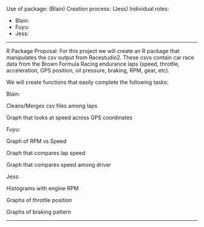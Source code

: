 Use of package:
(Blain)
Creation process:
(Jess)
Individual roles:
- Blain:
- Fuyu:
- Jess:
-----------------------------------------------------------------------------------------------------------------------
R Package Proposal: 
For this project we will create an R package that manipulates the csv output from Racestudio2. These csvs contain car race data from the Brown Formula Racing endurance laps (speed, throttle, acceleration, GPS position, oil pressure, braking, RPM, gear, etc). 

We will create functions that easily complete the following tasks:

Blain:

Cleans/Merges csv files among laps

Graph that looks at speed across GPS coordinates

Fuyu:

Graph of RPM vs Speed

Graph that compares lap speed

Graph that compares speed among driver

Jess:

Histograms with engine RPM

Graphs of throttle position

Graphs of braking pattern

------------------------------------------------------------------------------------------------------------------------
